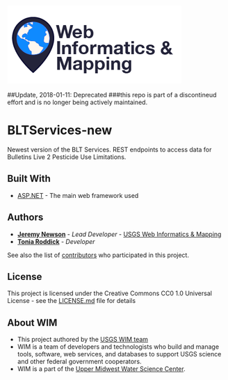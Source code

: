 ![WiM](wimlogo.png)

##Update, 2018-01-11: Deprecated ###this repo is part of a discontineud effort and is no longer being actively maintained.

# BLTServices-new

Newest version of the BLT Services. REST endpoints to access data for Bulletins Live 2 Pesticide Use Limitations.

## Built With

* [ASP.NET](https://www.asp.net/) - The main web framework used

## Authors

* **[Jeremy Newson](https://www.usgs.gov/staff-profiles/jeremy-k-newson)** - *Lead Developer* -  [USGS Web Informatics & Mapping](https://wim.usgs.gov/)
* **[Tonia Roddick](https://github.com/troddick)**  - *Developer*

See also the list of [contributors](../../graphs/contributors) who participated in this project.

## License

This project is licensed under the Creative Commons CC0 1.0 Universal License - see the [LICENSE.md](LICENSE.md) file for details


## About WIM
* This project authored by the [USGS WIM team](https://wim.usgs.gov)
* WIM is a team of developers and technologists who build and manage tools, software, web services, and databases to support USGS science and other federal government cooperators.
* WIM is a part of the [Upper Midwest Water Science Center](https://www.usgs.gov/centers/wisconsin-water-science-center).
